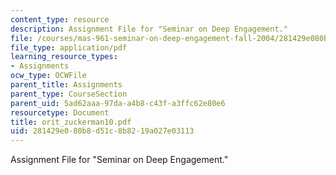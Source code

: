 ```yaml
---
content_type: resource
description: Assignment File for "Seminar on Deep Engagement."
file: /courses/mas-961-seminar-on-deep-engagement-fall-2004/281429e080b8d51c8b8219a027e03113_orit_zuckerman10.pdf
file_type: application/pdf
learning_resource_types:
- Assignments
ocw_type: OCWFile
parent_title: Assignments
parent_type: CourseSection
parent_uid: 5ad62aaa-97da-a4b8-c43f-a3ffc62e80e6
resourcetype: Document
title: orit_zuckerman10.pdf
uid: 281429e0-80b8-d51c-8b82-19a027e03113
---
```

Assignment File for "Seminar on Deep Engagement."

